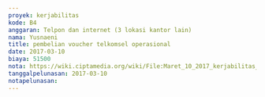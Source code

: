 ```yaml
---
proyek: kerjabilitas
kode: B4
anggaran: Telpon dan internet (3 lokasi kantor lain)
nama: Yusnaeni
title: pembelian voucher telkomsel operasional
date: 2017-03-10
biaya: 51500
nota: https://wiki.ciptamedia.org/wiki/File:Maret_10_2017_kerjabilitas_B4_pulsa_operasional_neni.jpg
tanggalpelunasan: 2017-03-10
notapelunasan:
---
```

